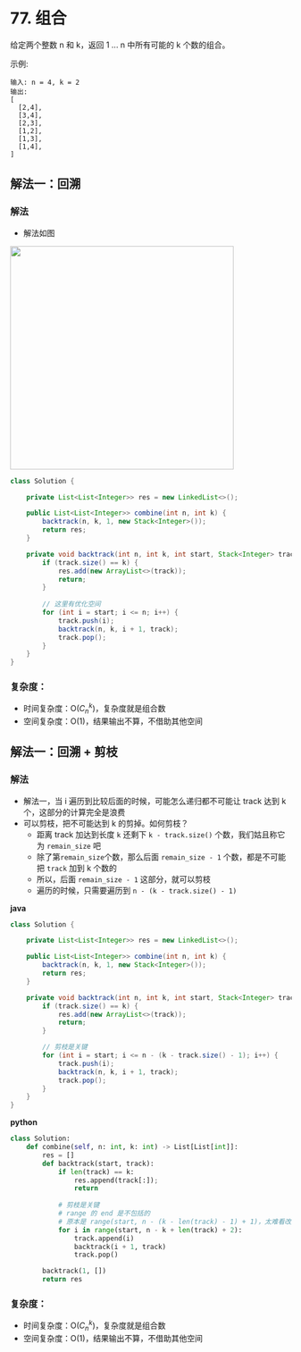 # 77. 组合
给定两个整数 n 和 k，返回 1 ... n 中所有可能的 k 个数的组合。

示例:
```
输入: n = 4, k = 2
输出:
[
  [2,4],
  [3,4],
  [2,3],
  [1,2],
  [1,3],
  [1,4],
]
```

## 解法一：回溯
### 解法
- 解法如图
<img src="https://pic.leetcode-cn.com/83b914f06fefb895af2f21629087aab8168c1277c8c7b8cdfc4f7e475ee2e651.jpg" width="400px">

```java
class Solution {

    private List<List<Integer>> res = new LinkedList<>();

    public List<List<Integer>> combine(int n, int k) {
        backtrack(n, k, 1, new Stack<Integer>());
        return res;
    }

    private void backtrack(int n, int k, int start, Stack<Integer> track) {
        if (track.size() == k) {
            res.add(new ArrayList<>(track));
            return;
        }
        
        // 这里有优化空间
        for (int i = start; i <= n; i++) {
            track.push(i);
            backtrack(n, k, i + 1, track);
            track.pop();
        }
    }
}
```

### 复杂度：
- 时间复杂度：O($C_n^k$)，复杂度就是组合数
- 空间复杂度：O(1)，结果输出不算，不借助其他空间


## 解法一：回溯 + 剪枝

### 解法
- 解法一，当 i 遍历到比较后面的时候，可能怎么递归都不可能让 track 达到 k 个，这部分的计算完全是浪费
- 可以剪枝，把不可能达到 k 的剪掉。如何剪枝？
    - 距离 track 加达到长度 `k` 还剩下 `k - track.size()` 个数，我们姑且称它为 `remain_size` 吧
    - 除了第`remain_size`个数，那么后面 `remain_size - 1` 个数，都是不可能把 `track` 加到 k 个数的
    - 所以，后面 `remain_size - 1` 这部分，就可以剪枝
    - 遍历的时候，只需要遍历到 `n - (k - track.size() - 1)`

**java**
```java
class Solution {

    private List<List<Integer>> res = new LinkedList<>();

    public List<List<Integer>> combine(int n, int k) {
        backtrack(n, k, 1, new Stack<Integer>());
        return res;
    }

    private void backtrack(int n, int k, int start, Stack<Integer> track) {
        if (track.size() == k) {
            res.add(new ArrayList<>(track));
            return;
        }

        // 剪枝是关键
        for (int i = start; i <= n - (k - track.size() - 1); i++) {
            track.push(i);
            backtrack(n, k, i + 1, track);
            track.pop();
        }
    }
}
```

**python**
```python
class Solution:
    def combine(self, n: int, k: int) -> List[List[int]]:
        res = []
        def backtrack(start, track):
            if len(track) == k:
                res.append(track[:]);
                return
            
            # 剪枝是关键
            # range 的 end 是不包括的
            # 原本是 range(start, n - (k - len(track) - 1) + 1)，太难看改成下面那个
            for i in range(start, n - k + len(track) + 2):
                track.append(i)
                backtrack(i + 1, track)
                track.pop()

        backtrack(1, [])
        return res
```

### 复杂度：
- 时间复杂度：O($C_n^k$)，复杂度就是组合数
- 空间复杂度：O(1)，结果输出不算，不借助其他空间